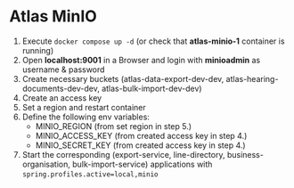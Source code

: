 # Atlas MinIO

1. Execute `docker compose up -d` (or check that __atlas-minio-1__ container is running)
2. Open __localhost:9001__ in a Browser and login with __minioadmin__ as username & password
3. Create necessary buckets (atlas-data-export-dev-dev, atlas-hearing-documents-dev-dev, atlas-bulk-import-dev-dev)
4. Create an access key
5. Set a region and restart container
6. Define the following env variables:
    - MINIO_REGION (from set region in step 5.)
    - MINIO_ACCESS_KEY (from created access key in step 4.)
    - MINIO_SECRET_KEY (from created access key in step 4.)
7. Start the corresponding (export-service, line-directory, business-organisation, bulk-import-service) applications with
`spring.profiles.active=local,minio`
